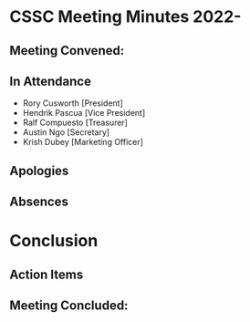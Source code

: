 # CSSC Meeting Minutes 2022-

## Meeting Convened:

## In Attendance

- Rory Cusworth [President]
- Hendrik Pascua [Vice President]
- Ralf Compuesto [Treasurer]
- Austin Ngo [Secretary]
- Krish Dubey [Marketing Officer]

## Apologies

## Absences

# Conclusion

## Action Items

## Meeting Concluded:
